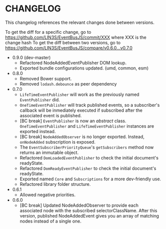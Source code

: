 # CHANGELOG

This changelog references the relevant changes done between versions.

To get the diff for a specific change, go to https://github.com/LIN3S/EventBusJS/commit/XXX where XXX is the change hash 
To get the diff between two versions, go to https://github.com/LIN3S/EventBusJS/compare/v0.6.0...v0.7.0

* 0.9.0 (dev-master)
    * Refactored NodeAddedEventPublisher DOM lookup.
    * Exported bundle configurations updated. (umd, common, esm)
* 0.8.0
    * Removed Bower support.
    * Removed `lodash.debounce` as peer dependency
* 0.7.0
    * `LifeTimeEventPublisher` will work as the previously named `EventPublisher` did.
    * `OneTimeEventPublisher` will track published events, so a subscriber's callback will be inmediately executed if subscribed after the associated event is published.
    * [BC break] `EventPublisher` is now an *abstract* class. `OneTimeEventPublisher` and `LifeTimeEventPublisher` instances are exported instead.
    * [BC break] `NodeAddedObserver` is no longer exported. Instead, `onNodeAdded` subscription is exposed.  
    * The `EventSubscriberPriorityQueue`'s `getSubscribers` method now returns an immutable object.
    * Refactored `DomLoadedEventPublisher` to check the initial document's readyState.
    * Refactored `DomReadyEventPublisher` to check the initial document's readyState.
    * Exported named `Core` and `Subscriptions` for a more dev-friendly use.
    * Refactored library folder structure.
* 0.6.1
    * Allowed negative priorities.
* 0.6.0
    * [BC break] Updated NodeAddedObserver to provide each associated node with the subscribed selectorClassName. 
    After this version, published NodeAddedEvent gives you an array of matching nodes instead of a single one. 
